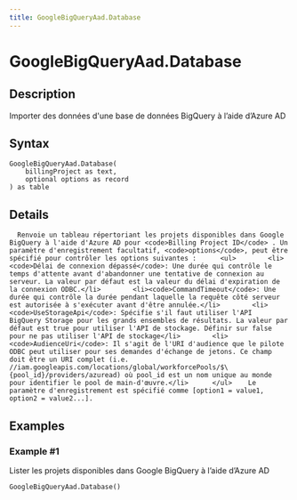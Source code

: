 ```yaml
---
title: GoogleBigQueryAad.Database
---
```


# GoogleBigQueryAad.Database


## Description

Importer des données d&#39;une base de données BigQuery à l’aide d’Azure AD


## Syntax

```powerquery
GoogleBigQueryAad.Database(
    billingProject as text,
    optional options as record
) as table
```


## Details

      Renvoie un tableau répertoriant les projets disponibles dans Google BigQuery à l'aide d'Azure AD pour <code>Billing Project ID</code> . Un paramètre d'enregistrement facultatif, <code>options</code>, peut être spécifié pour contrôler les options suivantes :      <ul>        <li><code>Délai de connexion dépassé</code>: Une durée qui contrôle le temps d'attente avant d'abandonner une tentative de connexion au serveur. La valeur par défaut est la valeur du délai d'expiration de la connexion ODBC.</li>        <li><code>CommandTimeout</code>: Une durée qui contrôle la durée pendant laquelle la requête côté serveur est autorisée à s'exécuter avant d'être annulée.</li>        <li><code>UseStorageApi</code>: Spécifie s'il faut utiliser l'API BigQuery Storage pour les grands ensembles de résultats. La valeur par défaut est true pour utiliser l'API de stockage. Définir sur false pour ne pas utiliser l'API de stockage</li>        <li><code>AudienceUri</code>: Il s'agit de l'URI d'audience que le pilote ODBC peut utiliser pour ses demandes d'échange de jetons. Ce champ doit être un URI complet (i.e. //iam.googleapis.com/locations/global/workforcePools/$\{pool_id}/providers/azuread) où pool_id est un nom unique au monde pour identifier le pool de main-d'œuvre.</li>      </ul>    Le paramètre d'enregistrement est spécifié comme [option1 = value1, option2 = value2...].    


## Examples

### Example #1 
Lister les projets disponibles dans Google BigQuery à l’aide d’Azure AD
```powerquery
GoogleBigQueryAad.Database()
```



